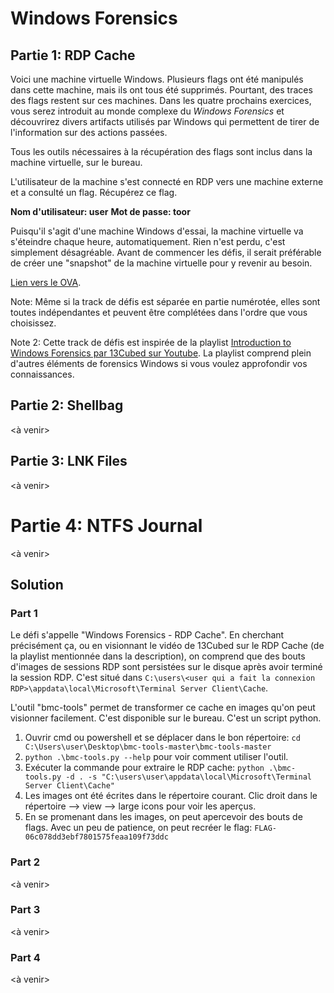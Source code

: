 
# Windows Forensics

## Partie 1: RDP Cache

Voici une machine virtuelle Windows. Plusieurs flags ont été manipulés dans cette machine, mais ils ont tous été supprimés. Pourtant, des traces des flags restent sur ces machines. Dans les quatre prochains exercices, vous serez introduit au monde complexe du *Windows Forensics* et découvrirez divers artifacts utilisés par Windows qui permettent de tirer de l'information sur des actions passées.

Tous les outils nécessaires à la récupération des flags sont inclus dans la machine virtuelle, sur le bureau.

L'utilisateur de la machine s'est connecté en RDP vers une machine externe et a consulté un flag. Récupérez ce flag.

**Nom d'utilisateur: user**
**Mot de passe: toor**

Puisqu'il s'agit d'une machine Windows d'essai, la machine virtuelle va s'éteindre chaque heure, automatiquement. Rien n'est perdu, c'est simplement désagréable. Avant de commencer les défis, il serait préférable de créer une "snapshot" de la machine virtuelle pour y revenir au besoin.

[Lien vers le OVA](https://drive.google.com/file/d/1bCkf312TXr7DgTvZLq9C-tMEtRDBIPFm/view?usp=sharing).

Note: Même si la track de défis est séparée en partie numérotée, elles sont toutes indépendantes et peuvent être complétées dans l'ordre que vous choisissez.

Note 2: Cette track de défis est inspirée de la playlist [Introduction to Windows Forensics par 13Cubed sur Youtube](https://www.youtube.com/playlist?list=PLlv3b9B16ZadqDQH0lTRO4kqn2P1g9Mve). La playlist comprend plein d'autres éléments de forensics Windows si vous voulez approfondir vos connaissances.

## Partie 2: Shellbag

<à venir>

## Partie 3: LNK Files

<à venir>

# Partie 4: NTFS Journal

<à venir>

## Solution

### Part 1

Le défi s'appelle "Windows Forensics - RDP Cache". En cherchant précisément ça, ou en visionnant le vidéo de 13Cubed sur le RDP Cache (de la playlist mentionnée dans la description), on comprend que des bouts d'images de sessions RDP sont persistées sur le disque après avoir terminé la session RDP. C'est situé dans `C:\users\<user qui a fait la connexion RDP>\appdata\local\Microsoft\Terminal Server Client\Cache`.

L'outil "bmc-tools" permet de transformer ce cache en images qu'on peut visionner facilement. C'est disponible sur le bureau. C'est un script python.
1. Ouvrir cmd ou powershell et se déplacer dans le bon répertoire: `cd C:\Users\user\Desktop\bmc-tools-master\bmc-tools-master`
2. `python .\bmc-tools.py --help` pour voir comment utiliser l'outil.
3. Exécuter la commande pour extraire le RDP cache: `python .\bmc-tools.py -d . -s "C:\users\user\appdata\local\Microsoft\Terminal Server Client\Cache"`
4. Les images ont été écrites dans le répertoire courant. Clic droit dans le répertoire --> view --> large icons pour voir les aperçus.
5. En se promenant dans les images, on peut apercevoir des bouts de flags. Avec un peu de patience, on peut recréer le flag: `FLAG-06c078dd3ebf7801575feaa109f73ddc`

### Part 2

<à venir>

### Part 3

<à venir>

### Part 4

<à venir>
